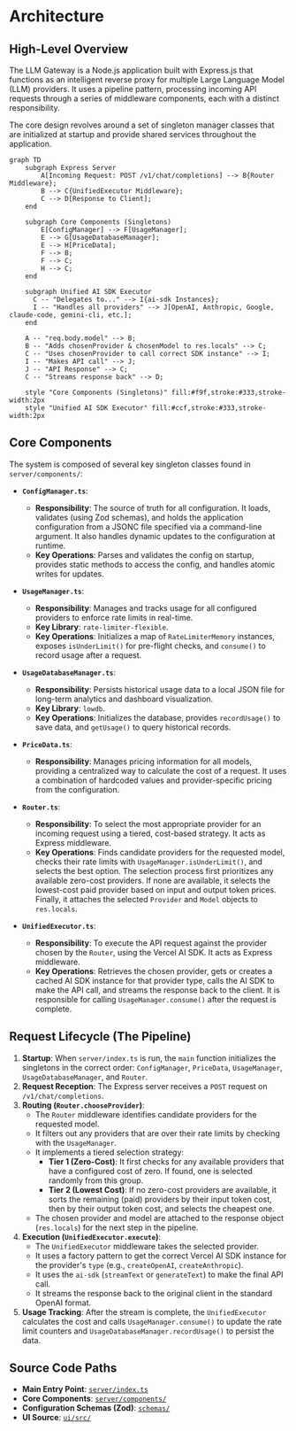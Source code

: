 # Architecture

## High-Level Overview

The LLM Gateway is a Node.js application built with Express.js that functions as an intelligent reverse proxy for multiple Large Language Model (LLM) providers. It uses a pipeline pattern, processing incoming API requests through a series of middleware components, each with a distinct responsibility.

The core design revolves around a set of singleton manager classes that are initialized at startup and provide shared services throughout the application.

```mermaid
graph TD
    subgraph Express Server
        A[Incoming Request: POST /v1/chat/completions] --> B{Router Middleware};
        B --> C{UnifiedExecutor Middleware};
        C --> D[Response to Client];
    end

    subgraph Core Components (Singletons)
        E[ConfigManager] --> F[UsageManager];
        E --> G[UsageDatabaseManager];
        E --> H[PriceData];
        F --> B;
        F --> C;
        H --> C;
    end
    
    subgraph Unified AI SDK Executor
      C -- "Delegates to..." --> I{ai-sdk Instances};
      I -- "Handles all providers" --> J[OpenAI, Anthropic, Google, claude-code, gemini-cli, etc.];
    end

    A -- "req.body.model" --> B;
    B -- "Adds chosenProvider & chosenModel to res.locals" --> C;
    C -- "Uses chosenProvider to call correct SDK instance" --> I;
    I -- "Makes API call" --> J;
    J -- "API Response" --> C;
    C -- "Streams response back" --> D;
    
    style "Core Components (Singletons)" fill:#f9f,stroke:#333,stroke-width:2px
    style "Unified AI SDK Executor" fill:#ccf,stroke:#333,stroke-width:2px
```

## Core Components

The system is composed of several key singleton classes found in `server/components/`:

*   **`ConfigManager.ts`**:
    *   **Responsibility**: The source of truth for all configuration. It loads, validates (using Zod schemas), and holds the application configuration from a JSONC file specified via a command-line argument. It also handles dynamic updates to the configuration at runtime.
    *   **Key Operations**: Parses and validates the config on startup, provides static methods to access the config, and handles atomic writes for updates.

*   **`UsageManager.ts`**:
    *   **Responsibility**: Manages and tracks usage for all configured providers to enforce rate limits in real-time.
    *   **Key Library**: `rate-limiter-flexible`.
    *   **Key Operations**: Initializes a map of `RateLimiterMemory` instances, exposes `isUnderLimit()` for pre-flight checks, and `consume()` to record usage after a request.

*   **`UsageDatabaseManager.ts`**:
    *   **Responsibility**: Persists historical usage data to a local JSON file for long-term analytics and dashboard visualization.
    *   **Key Library**: `lowdb`.
    *   **Key Operations**: Initializes the database, provides `recordUsage()` to save data, and `getUsage()` to query historical records.

*   **`PriceData.ts`**:
    *   **Responsibility**: Manages pricing information for all models, providing a centralized way to calculate the cost of a request. It uses a combination of hardcoded values and provider-specific pricing from the configuration.

*   **`Router.ts`**:
    *   **Responsibility**: To select the most appropriate provider for an incoming request using a tiered, cost-based strategy. It acts as Express middleware.
    *   **Key Operations**: Finds candidate providers for the requested model, checks their rate limits with `UsageManager.isUnderLimit()`, and selects the best option. The selection process first prioritizes any available zero-cost providers. If none are available, it selects the lowest-cost paid provider based on input and output token prices. Finally, it attaches the selected `Provider` and `Model` objects to `res.locals`.

*   **`UnifiedExecutor.ts`**:
    *   **Responsibility**: To execute the API request against the provider chosen by the `Router`, using the Vercel AI SDK. It acts as Express middleware.
    *   **Key Operations**: Retrieves the chosen provider, gets or creates a cached AI SDK instance for that provider type, calls the AI SDK to make the API call, and streams the response back to the client. It is responsible for calling `UsageManager.consume()` after the request is complete.

## Request Lifecycle (The Pipeline)

1.  **Startup**: When `server/index.ts` is run, the `main` function initializes the singletons in the correct order: `ConfigManager`, `PriceData`, `UsageManager`, `UsageDatabaseManager`, and `Router`.
2.  **Request Reception**: The Express server receives a `POST` request on `/v1/chat/completions`.
3.  **Routing (`Router.chooseProvider`)**:
    *   The `Router` middleware identifies candidate providers for the requested model.
    *   It filters out any providers that are over their rate limits by checking with the `UsageManager`.
    *   It implements a tiered selection strategy:
        *   **Tier 1 (Zero-Cost)**: It first checks for any available providers that have a configured cost of zero. If found, one is selected randomly from this group.
        *   **Tier 2 (Lowest Cost)**: If no zero-cost providers are available, it sorts the remaining (paid) providers by their input token cost, then by their output token cost, and selects the cheapest one.
    *   The chosen provider and model are attached to the response object (`res.locals`) for the next step in the pipeline.
4.  **Execution (`UnifiedExecutor.execute`)**:
    *   The `UnifiedExecutor` middleware takes the selected provider.
    *   It uses a factory pattern to get the correct Vercel AI SDK instance for the provider's `type` (e.g., `createOpenAI`, `createAnthropic`).
    *   It uses the `ai-sdk` (`streamText` or `generateText`) to make the final API call.
    *   It streams the response back to the original client in the standard OpenAI format.
5.  **Usage Tracking**: After the stream is complete, the `UnifiedExecutor` calculates the cost and calls `UsageManager.consume()` to update the rate limit counters and `UsageDatabaseManager.recordUsage()` to persist the data.

## Source Code Paths

*   **Main Entry Point**: [`server/index.ts`](server/index.ts)
*   **Core Components**: [`server/components/`](server/components/)
*   **Configuration Schemas (Zod)**: [`schemas/`](schemas/)
*   **UI Source**: [`ui/src/`](ui/src/)